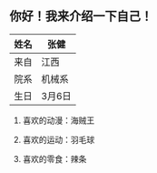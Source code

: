 ## 你好！我来介绍一下自己！

| 姓名 | 张健   |
| ---- | ------ |
| 来自 | 江西   |
| 院系 | 机械系 |
| 生日 | 3月6日 |

1. 喜欢的动漫：海贼王

2. 喜欢的运动：羽毛球

3. 喜欢的零食：辣条

   
